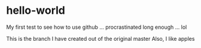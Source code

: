 # hello-world
My first test to see how to use github ... procrastinated long enough ... lol

This is the branch I have created out of the original master
Also, I like apples
